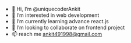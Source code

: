 - 👋 Hi, I’m @uniquecoderAnkit
- 👀 I’m interested in web development
- 🌱 I’m currently learning advance react.js
- 💞️ I’m looking to collaborate on frontend project
- 📫 reach me ankit491998@gmail.com

<!---
uniquecoderAnkit/uniquecoderAnkit is a ✨ special ✨ repository because its `README.md` (this file) appears on your GitHub profile.
You can click the Preview link to take a look at your changes.
--->
